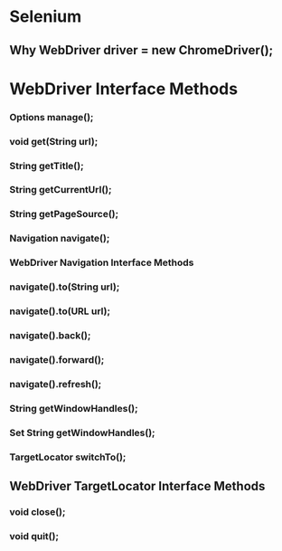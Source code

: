 # Selenium

## Why WebDriver driver = new ChromeDriver();



# WebDriver Interface Methods

### Options manage();

### void get(String url);

### String getTitle();

### String getCurrentUrl();

### String getPageSource();

### Navigation navigate();

### WebDriver Navigation Interface Methods 

### navigate().to(String url);

### navigate().to(URL url);

### navigate().back();

### navigate().forward();

### navigate().refresh();

### String getWindowHandles();

### Set String getWindowHandles();

### TargetLocator switchTo();

## WebDriver TargetLocator Interface Methods



### void close();

### void quit();





















